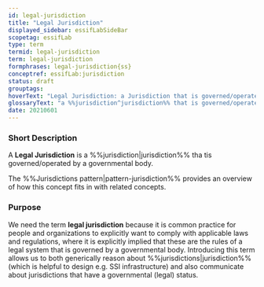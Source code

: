 ```yaml
---
id: legal-jurisdiction
title: "Legal Jurisdiction"
displayed_sidebar: essifLabSideBar
scopetag: essifLab
type: term
termid: legal-jurisdiction
term: legal-jurisdiction
formphrases: legal-jurisdiction{ss}
conceptref: essifLab:jurisdiction
status: draft
grouptags:
hoverText: "Legal Jurisdiction: a Jurisdiction that is governed/operated by a governmental body."
glossaryText: "a %%jurisdiction^jurisdiction%% that is governed/operated by a governmental body."
date: 20210601
---
```


### Short Description
A **Legal Jurisdiction** is a %%jurisdiction|jurisdiction%% tha tis governed/operated by a governmental body.

The %%Jurisdictions pattern|pattern-jurisdiction%% provides an overview of how this concept fits in with related concepts.

### Purpose
We need the term **legal jurisdiction** because it is common practice for people and organizations to explicitly want to comply with applicable laws and regulations, where it is explicitly implied that these are the rules of a legal system that is governed by a governmental body. Introducing this term allows us to both generically reason about %%jurisdictions|jurisdiction%% (which is helpful to design e.g. SSI infrastructure) and also communicate about jurisdictions that have a governmental (legal) status.